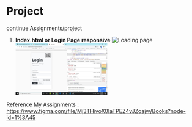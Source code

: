 # Project
continue Assignments/project

<ol>
<li><b>Index.html or Login Page responsive</b>
<img src:"img/Screenshots/Login-page.jpg" alt="Loading page" width="50%"></img>
<img src="img/Screenshots/Login-page-responsive.jpg" alt="Loading page" width="50%"></img>
</li>

</ol>

Reference My Assignments : https://www.figma.com/file/Mj3THivoX0IaTPEZ4vJZoajw/Books?node-id=1%3A45

